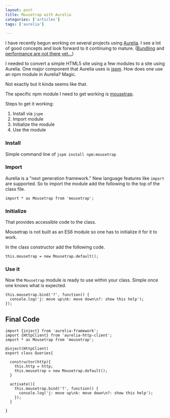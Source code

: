 ```yaml
---
layout: post
title: Mousetrap with Aurelia
categories: ['articles']
tags: ['aurelia']

---
```


I have recently begun working on several projects using [Aurelia](aurelia.io). I see a lot of good concepts and look forward to it continuing to mature. ([Bundling](http://stackoverflow.com/questions/28258956/why-does-the-alpha-version-of-aurelia-load-slowly) and [performance are not there yet...](http://blog.durandal.io/2015/02/03/aurelia-qa/))

I needed to convert a simple HTML5 site using a few modules to a site using Aurelia. One major component that Aurelia uses is [jspm](jspm.io). How does one use an npm module in Aurelia? Magic.

Not exactly but it kinda seems like that.

The specific npm module I need to get working is [mousetrap](https://craig.is/killing/mice).

Steps to get it working:
1. Install via `jspm`
2. Import module
3. Initialize the module
4. Use the module

### Install

Simple command line of `jspm install npm:mousetrap`

### Import

Aurelia is a "next generation framework." New language features like `import` are supported.
So to import the module add the following to the top of the class file.

```
import * as Mousetrap from 'mousetrap';
```

### Initialize

That provides accessible code to the class.

Mousetrap is not built as an ES6 module so one has to initialize it for it to work.

In the class constructor add the following code.

```
this.mousetrap = new Mousetrap.default();
```

### Use it

Now the `Mousetrap` module is ready to use within your class. Simple once one knows what is expected.

```
this.mousetrap.bind('?', function() {
  console.log('j: move up\nk: move down\n?: show this help');
});
```


## Final Code

```
import {inject} from 'aurelia-framework';
import {HttpClient} from 'aurelia-http-client';
import * as Mousetrap from 'mousetrap';

@inject(HttpClient)
export class Queries{

  constructor(http){
    this.http = http;
    this.mousetrap = new Mousetrap.default();
  }

  activate(){
    this.mousetrap.bind('?', function() {
      console.log('j: move up\nk: move down\n?: show this help');
    });
  }

}
```
